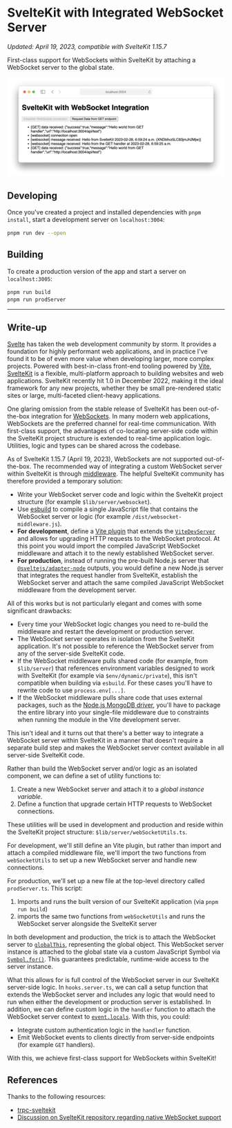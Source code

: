 # SvelteKit with Integrated WebSocket Server

*Updated: April 19, 2023, compatible with SvelteKit 1.15.7*

First-class support for WebSockets within SvelteKit by attaching a WebSocket server to the global state.

![hero_image](./hero_image.png)

## Developing

Once you've created a project and installed dependencies with `pnpm install`, start a development server on `localhost:3004`:

```bash
pnpm run dev --open
```

## Building

To create a production version of the app and start a server on `localhost:3005`:

```bash
pnpm run build
pnpm run prodServer
```

***

## Write-up

[Svelte](https://svelte.dev/) has taken the web development community by storm. It provides a foundation for highly performant web applications, and in practice I've found it to be of even more value when developing larger, more complex projects. Powered with best-in-class front-end tooling powered by [Vite](https://vitejs.dev/), [SvelteKit](https://kit.svelte.dev/) is a flexible, multi-platform approach to building websites and web applications. SvelteKit recently hit 1.0 in December 2022, making it the ideal framework for any new projects, whether they be small pre-rendered static sites or large, multi-faceted client-heavy applications.

One glaring omission from the stable release of SvelteKit has been out-of-the-box integration for [WebSockets](https://developer.mozilla.org/en-US/docs/Web/API/Websockets_API). In many modern web applications, WebSockets are the preferred channel for real-time communication. With first-class support, the advantages of co-locating server-side code within the SvelteKit project structure is extended to real-time application logic. Utilities, logic and types can be shared across the codebase.

As of SvelteKit 1.15.7 (April 19, 2023), WebSockets are not supported out-of-the-box. The recommended way of integrating a custom WebSocket server within SvelteKit is through [middleware](https://kit.svelte.dev/faq#how-do-i-use-middleware). The helpful SvelteKit community has therefore provided a temporary solution:

- Write your WebSocket server code and logic within the SvelteKit project structure (for example `$lib/server/websocket`).
- Use [esbuild](https://esbuild.github.io/) to compile a single JavaScript file that contains the WebSocket server or logic (for example `/dist/websocket-middleware.js`).
- **For development**, define a [Vite plugin](https://vitejs.dev/guide/using-plugins.html) that extends the [`ViteDevServer`](https://vitejs.dev/guide/api-javascript.html#vitedevserver) and allows for upgrading HTTP requests to the WebSocket protocol. At this point you would import the compiled JavaScript WebSocket middleware and attach it to the newly established WebSocket server.
- **For production**, instead of running the pre-built Node.js server that [`@sveltejs/adapter-node`](https://kit.svelte.dev/docs/adapter-node) outputs, you would define a new Node.js server that integrates the request handler from SvelteKit, establish the WebSocket server and attach the same compiled JavaScript WebSocket middleware from the development server.

All of this works but is not particularly elegant and comes with some significant drawbacks:

- Every time your WebSocket logic changes you need to re-build the middleware and restart the development or production server.
- The WebSocket server operates in isolation from the SvelteKit application. It's not possible to reference the WebSocket server from any of the server-side SvelteKit code.
- If the WebSocket middleware pulls shared code (for example, from `$lib/server`) that references environment variables designed to work with SvelteKit (for example via `$env/dynamic/private`), this isn't compatible when building via `esbuild`. For these cases you'll have to rewrite code to use `process.env[...]`.
- If the WebSocket middleware pulls share code that uses external packages, such as the [Node.js MongoDB driver](https://github.com/mongodb/node-mongodb-native), you'll have to package the entire library into your single-file middleware due to constraints when running the module in the Vite development server.

This isn't ideal and it turns out that there's a better way to integrate a WebSocket server within SvelteKit in a manner that doesn't require a separate build step and makes the WebSocket server context available in all server-side SvelteKit code.

Rather than build the WebSocket server and/or logic as an isolated component, we can define a set of utility functions to:

1. Create a new WebSocket server and attach it to a *global instance variable*.
2. Define a function that upgrade certain HTTP requests to WebSocket connections.

These utilities will be used in development and production and reside within the SvelteKit project structure: `$lib/server/webSocketUtils.ts`.

For development, we'll still define an Vite plugin, but rather than import and attach a compiled middleware file, we'll import the two functions from `webSocketUtils` to set up a new WebSocket server and handle new connections.

For production, we'll set up a new file at the top-level directory called `prodServer.ts`. This script:

1. Imports and runs the built version of our SvelteKit application (via `pnpm run build`)
2. imports the same two functions from `webSocketUtils` and runs the WebSocket server alongside the SvelteKit server

In both development and production, the trick is to attach the WebSocket server to [`globalThis`](https://developer.mozilla.org/en-US/docs/Web/JavaScript/Reference/Global_Objects/globalThis), representing the global object. This WebSocket server instance is attached to the global state via a custom JavaScript Symbol via [`Symbol.for()`](https://developer.mozilla.org/en-US/docs/Web/JavaScript/Reference/Global_Objects/Symbol/for). This guarantees predictable, runtime-wide access to the server instance.

What this allows for is full control of the WebSocket server in our SvelteKit server-side logic. In `hooks.server.ts`, we can call a setup function that extends the WebSocket server and includes any logic that would need to run when either the development or production server is established. In addition, we can define custom logic in the `handler` function to attach the WebSocket server context to [`event.locals`](https://kit.svelte.dev/docs/types#app-locals). With this, you could:
- Integrate custom authentication logic in the `handler` function.
- Emit WebSocket events to clients directly from server-side endpoints (for example `GET` handlers).

With this, we achieve first-class support for WebSockets within SvelteKit!

## References

Thanks to the following resources:

- [trpc-sveltekit](https://github.com/icflorescu/trpc-sveltekit)
- [Discussion on SvelteKit repository regarding native WebSocket support](https://github.com/sveltejs/kit/issues/1491)
